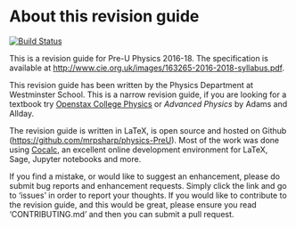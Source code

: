 About this revision guide
=========================

[![Build Status](https://travis-ci.com/mrpsharp/physics-PreU.svg?branch=master)](https://travis-ci.com/mrpsharp/physics-PreU)

This is a revision guide for Pre-U Physics 2016-18. The specification is
available at
<http://www.cie.org.uk/images/163265-2016-2018-syllabus.pdf>.

This revision guide has been written by the Physics Department at
Westminster School. This is a narrow revision guide, if you are looking
for a textbook try [Openstax College
Physics](https://openstax.org/details/books/college-physics) or
*Advanced Physics* by Adams and Allday.

The revision guide is written in LaTeX, is open source and hosted on
Github (<https://github.com/mrpsharp/physics-PreU>). Most of the work
was done using [Cocalc](https://cocalc.com), an excellent
online development environment for LaTeX, Sage, Jupyter notebooks and
more.

If you find a mistake, or would like to suggest an enhancement, please
do submit bug reports and enhancement requests. Simply click the link
and go to ‘issues’ in order to report your thoughts. If you would like
to contribute to the revision guide, and this would be great, please
ensure you read ‘CONTRIBUTING.md’ and then you can submit a pull
request.

